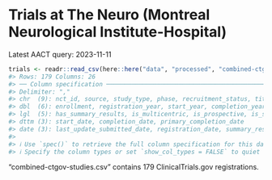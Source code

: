 
<!-- README.md is generated from README.Rmd. Please edit that file -->

# Trials at The Neuro (Montreal Neurological Institute-Hospital)

Latest AACT query: 2023-11-11

``` r
trials <- readr::read_csv(here::here("data", "processed", "combined-ctgov-studies.csv"))
#> Rows: 179 Columns: 26
#> ── Column specification ────────────────────────────────────────────────────────
#> Delimiter: ","
#> chr  (9): nct_id, source, study_type, phase, recruitment_status, title, allo...
#> dbl  (6): enrollment, registration_year, start_year, completion_year, days_c...
#> lgl  (5): has_summary_results, is_multicentric, is_prospective, is_summary_r...
#> dttm (3): start_date, completion_date, primary_completion_date
#> date (3): last_update_submitted_date, registration_date, summary_results_date
#> 
#> ℹ Use `spec()` to retrieve the full column specification for this data.
#> ℹ Specify the column types or set `show_col_types = FALSE` to quiet this message.
```

“combined-ctgov-studies.csv” contains 179 ClinicalTrials.gov
registrations.
